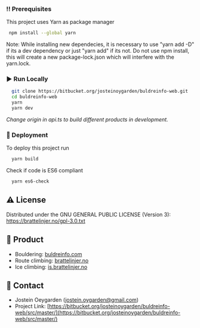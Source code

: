 <!-- Prerequisites -->
### :bangbang: Prerequisites

This project uses Yarn as package manager

```bash
 npm install --global yarn
```
Note: While installing new dependecies, it is necessary to use "yarn add -D" if its a dev dependency or just "yarn add" if its not. Do not use npm install, this will create a new package-lock.json which will interfere with the yarn.lock.

<!-- Run Locally -->
### :arrow_forward: Run Locally
```bash
  git clone https://bitbucket.org/josteinoygarden/buldreinfo-web.git
  cd buldreinfo-web
  yarn
  yarn dev
```
*Change origin in api.ts to build different products in development.*

<!-- Deployment -->
### :triangular_flag_on_post: Deployment
To deploy this project run
```bash
  yarn build
```
Check if code is ES6 compliant
```bash
  yarn es6-check
```

<!-- License -->
## :warning: License
Distributed under the GNU GENERAL PUBLIC LICENSE (Version 3): https://brattelinjer.no/gpl-3.0.txt

<!-- Product -->
## :link: Product
* Bouldering: [buldreinfo.com](https://buldreinfo.com)
* Route climbing: [brattelinjer.no](https://brattelinjer.no)
* Ice climbing: [is.brattelinjer.no](https://is.brattelinjer.no)

<!-- Contact -->
## :handshake: Contact
* Jostein Oeygarden (jostein.oygarden@gmail.com)
* Project Link: [https://bitbucket.org/josteinoygarden/buldreinfo-web/src/master/](https://bitbucket.org/josteinoygarden/buldreinfo-web/src/master/)